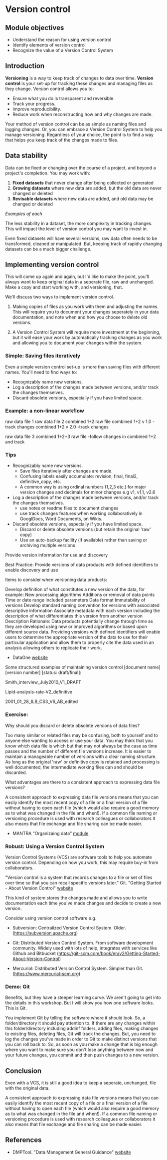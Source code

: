 # Version control
## Module objectives
- Understand the reason for using version control
- Identify elements of version control 
- Recognize the value of a Version Control System

## Introduction
**Versioning** is a way to keep track of changes to data over time. **Version control** is your set-up for tracking these changes and managing files as they change. Version control allows you to:

- Ensure what you do is transparent and reversible.
- Track your progress.
- Improve reproducibility.
- Reduce work when reconstructing how and why changes are made.

Your method of version control can be as simple as naming files and logging changes. Or, you can embrace a Version Control System to help you manage versioning. Regardless of your choice, the point is to find a way that helps you keep track of the changes made to files.

## Data stability
Data can be fixed or changing over the course of a project, and beyond a project's completion. You may work with:

1. **Fixed datasets** that never change after being collected or generated
2. **Growing datasets** where new data are added, but the old data are never changed or deleted
3. **Revisable datasets** where new data are added, and old data may be changed or deleted

*Examples of each*

The less stability in a dataset, the more complexity in tracking changes. This will impact the level of version control you may want to invest in.
 
Even fixed datasets will have several versions, raw data often needs to be transformed, cleaned or manipulated. But, keeping track of rapidly changing datasets can be a much bigger challenge. 

## Implementing version control
This will come up again and again, but I'd like to make the point, you'll always want to keep original data in a seperate file, raw and unchanged. Make a copy and start working with, and versioning, that.
 
We'll discuss two ways to implement version control.

1. Making copies of files as you work with them and adjusting the names. This will require you to document your changes seperately in your data documentation, and note when and how you choose to delete old versions. 

2. A Version Control System will require more investment at the beginning, but it will ease your work by automatically tracking changes as you work and allowing you to document your changes within the system.

### Simple: Saving files iteratively
Even a simple version control set-up is more than saving files with different names. You'll need to find ways to:

- Recognizably name new versions.
- Log a description of the changes made between versions, and/or track the changes themselves.
- Discard obsolete versions, especially if you have limited space.

### Example: a non-linear workflow
raw data file 1
raw data file 2
combined 1+2 raw file
combined 1+2 v 1.0 -track changes
combined 1+2 v 2.0 -track changes

raw data file 3
combined 1+2+3 raw file -follow changes in combined 1+2 and track

### Tips
- Recognizably name new versions.
	- Save files iteratively after changes are made.
	- Confusing labels easily accumulate: revision, final, final2, definitive_copy, etc.
	- A common way is using ordinal numbers (1,2,3 etc.) for major version changes and decimals for minor changes e.g v1, v1.1, v2.6
- Log a description of the changes made between versions, and/or track the changes themselves.
	- use notes or readme files to document changes
	- use track changes features when working collaboratively in GooglDocs, Word Documents, on Wikis.
- Discard obsolete versions, especially if you have limited space.
	- Discard or delete obsolete versions (but retain the original 'raw' copy)
	- Use an auto-backup facility (if available) rather than saving or archiving multiple versions
	
Provide version information for use and discovery

Best Practice: 
Provide versions of data products with defined identifiers to enable discovery and use

Items to consider when versioning data products:

Develop definition of what constitutes a new version of the data, for example:
New processing algorithms
Additions or removal of data points
Time or date range
Included parameters
Data format
Immutability of versions
Develop standard naming convention for versions with associated descriptive information
Associate metadata with each version including the description of what differentiates this version from another version
Description Rationale: 
Data products potentially change through time as they are developed using new or improved algorithms or based upon different source data. Providing versions with defined identifiers will enable users to determine the appropriate version of the data to use for their particular application and allow them to properly cite the data used in an analysis allowing others to replicate their work.

- DataOne [website](https://www.dataone.org/best-practices/provide-version-information-use-and-discovery-0)

Some structured examples of maintaining version control [document name] [version number] [status: draft/final]:

Smith_interview_July2010_V1_DRAFT

Lipid-analysis-rate-V2_definitive

2001_01_28_ILB_CS3_V6_AB_edited

### Exercise: 
Why should you discard or delete obsolete versions of data files?

Too many similar or related files may be confusing, both to yourself and to anyone else wanting to access or use your data. You may think that you know which data file is which but that may not always be the case as time passes and the number of different file versions increase. It is easier to maintain a manageable number of versions with a clear naming structure. As long as the original 'raw' or definitive copy is retained and processing is well documented, the intermediate working files can and should be discarded.

What advantages are there to a consistent approach to expressing data file versions?

A consistent approach to expressing data file versions means that you can easily identify the most recent copy of a file or a final version of a file without having to open each file (which would also require a good memory as to what was changed in the file and when!). If a common file naming or versioning procedure is used with research colleagues or collaborators it also means that file exchange and file sharing can be made easier.

- MANTRA "Organizaing data" [module](http://mantra.edina.ac.uk/organisingdata/)

### Robust: Using a Version Control System
Version Control Systems (VCS) are software tools to help you automate version control. Depending on how you work, this may require buy-in from collaborators.

"Version control is a system that records changes to a file or set of files over time so that you can recall specific versions later."
Git. "Getting Started - About Version Control" [website](https://git-scm.com/book/en/v2/Getting-Started-About-Version-Control)

This kind of system stores the changes made and allows you to write documentation each time you've made changes and decide to create a new version.

Consider using version control software e.g. 

- Subversion: Centralized Version Control System. Older. (https://subversion.apache.org)  

- Git: Distributed Version Control System. From software development community. Widely used with lots of help, integrates with services like Github and Bitbucket (https://git-scm.com/book/en/v2/Getting-Started-About-Version-Control)

- Mercurial: Distributed Version Control System. Simpler than Git. (https://www.mercurial-scm.org)

### Demo: Git
Benefits, but they have a steeper learning curve. We aren't going to get into the details in this workshop. But I will show you how one software looks. This is Git.

You implement Git by telling the software where it should look. So, a folder/directory it should pay attention to. If there are any changes within this folder/directory including addinf folders, adding files, making changes to exisitng files, deleting files, Git will track the changes. But, you need to log the changes you've made in order to Git to make distinct versions that you can roll back to. So, as soon as you make a change that is big enough where you want to make sure you don't lose anything between now and your future changes, you commit and then push changes to a new version.

## Conclusion

Even with a VCS, it is still a good idea to keep a seperate, unchanged, file with the original data.

A consistent approach to expressing data file versions means that you can easily identify the most recent copy of a file or a final version of a file without having to open each file (which would also require a good memory as to what was changed in the file and when!). If a common file naming or versioning procedure is used with research colleagues or collaborators it also means that file exchange and file sharing can be made easier.

## References
- DMPTool. "Data Management General Guidance" [website](https://dmptool.org/dm_guidance)